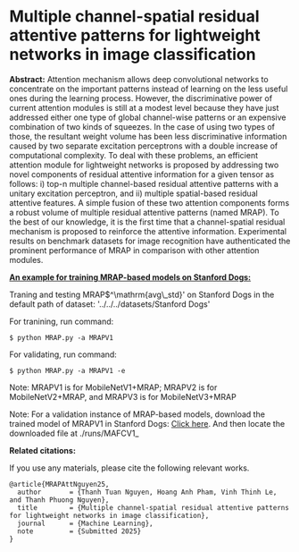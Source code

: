 # Multiple channel-spatial residual attentive patterns for lightweight networks in image classification
**Abstract:**
Attention mechanism allows deep convolutional networks to concentrate on the important patterns instead of learning on the less useful ones during the learning process.
However, the discriminative power of current attention modules is still at a modest level because they have just addressed either one type of global channel-wise patterns or an expensive combination of two kinds of squeezes. In the case of using two types of those, the resultant weight volume has been less discriminative information caused by two separate excitation perceptrons with a double increase of computational complexity.
To deal with these problems, an efficient attention module for lightweight networks is proposed by addressing two novel components of residual attentive information for a given tensor as follows: i) top-n multiple channel-based residual attentive patterns with a unitary excitation perceptron, and ii) multiple spatial-based residual attentive features.
A simple fusion of these two attention components forms a robust volume of multiple residual attentive patterns (named MRAP).
To the best of our knowledge, it is the first time that a channel-spatial residual mechanism is proposed to reinforce the attentive information.
Experimental results on benchmark datasets for image recognition have authenticated the prominent performance of MRAP in comparison with other attention modules.

<u>**An example for training MRAP-based models on Stanford Dogs:**</u>


Traning and testing MRAP$^\mathrm{avg\\_std}' on Stanford Dogs
in the default path of dataset: '../../../datasets/Stanford Dogs'

For tranining, run command:
```
$ python MRAP.py -a MRAPV1
```
For validating, run command:
```
$ python MRAP.py -a MRAPV1 -e
```

Note: MRAPV1 is for MobileNetV1+MRAP; MRAPV2 is for MobileNetV2+MRAP, and MRAPV3 is for MobileNetV3+MRAP

Note: For a validation instance of MRAP-based models, download the trained model of MRAPV1 in Stanford Dogs: [Click here](https://drive.google.com/file/d/1YrQTfAk9QYIBcf_l8aAtKG87XxDtVbSE/view?usp=drive_link). And then locate the downloaded file at ./runs/MAFCV1_

**Related citations:**

If you use any materials, please cite the following relevant works.

```
@article{MRAPAttNguyen25,
  author       = {Thanh Tuan Nguyen, Hoang Anh Pham, Vinh Thinh Le, and Thanh Phuong Nguyen},
  title        = {Multiple channel-spatial residual attentive patterns for lightweight networks in image classification},
  journal      = {Machine Learning},
  note         = {Submitted 2025}
}
```
